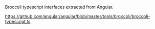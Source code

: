 Broccoli typescript interfaces extracted from Angular.

https://github.com/angular/angular/blob/master/tools/broccoli/broccoli-typescript.ts

